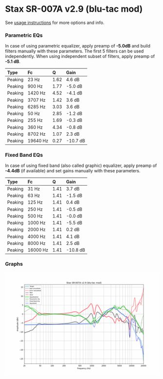 # Stax SR-007A v2.9 (blu-tac mod)
See [usage instructions](https://github.com/jaakkopasanen/AutoEq#usage) for more options and info.

### Parametric EQs
In case of using parametric equalizer, apply preamp of **-5.0dB** and build filters manually
with these parameters. The first 5 filters can be used independently.
When using independent subset of filters, apply preamp of **-5.1 dB**.

| Type    | Fc       |    Q | Gain     |
|:--------|:---------|:-----|:---------|
| Peaking | 23 Hz    | 1.62 | 4.6 dB   |
| Peaking | 900 Hz   | 1.77 | -5.0 dB  |
| Peaking | 1420 Hz  | 4.52 | -4.1 dB  |
| Peaking | 3707 Hz  | 1.42 | 3.6 dB   |
| Peaking | 6285 Hz  | 3.03 | 3.6 dB   |
| Peaking | 50 Hz    | 2.85 | -1.2 dB  |
| Peaking | 255 Hz   | 1.69 | -0.3 dB  |
| Peaking | 360 Hz   | 4.34 | -0.8 dB  |
| Peaking | 8702 Hz  | 1.07 | 2.3 dB   |
| Peaking | 19640 Hz | 0.27 | -10.7 dB |

### Fixed Band EQs
In case of using fixed band (also called graphic) equalizer, apply preamp of **-4.4dB**
(if available) and set gains manually with these parameters.

| Type    | Fc       |    Q | Gain     |
|:--------|:---------|:-----|:---------|
| Peaking | 31 Hz    | 1.41 | 3.7 dB   |
| Peaking | 63 Hz    | 1.41 | -1.5 dB  |
| Peaking | 125 Hz   | 1.41 | 0.4 dB   |
| Peaking | 250 Hz   | 1.41 | -0.5 dB  |
| Peaking | 500 Hz   | 1.41 | -0.0 dB  |
| Peaking | 1000 Hz  | 1.41 | -5.5 dB  |
| Peaking | 2000 Hz  | 1.41 | 0.2 dB   |
| Peaking | 4000 Hz  | 1.41 | 4.1 dB   |
| Peaking | 8000 Hz  | 1.41 | 2.5 dB   |
| Peaking | 16000 Hz | 1.41 | -10.8 dB |

### Graphs
![](./Stax%20SR-007A%20v2.9%20(blu-tac%20mod).png)